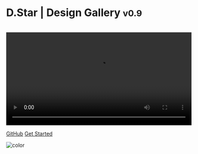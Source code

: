 # D.Star | Design Gallery <small>v0.9</small>

<br>
<video width="500" controls>
  <source
    src="https://vault.sfu.ca/remote.php/webdav/DStar/DStarVideo/DStarIntroduction.mp4" type="video/mp4"
  />
  Your browser does not support HTML5 video.
</video>

<!-- background color -->

[GitHub](https://github.com/dstar-design-gallery)
[Get Started](#get-started)

![color](#f0f0f0)
